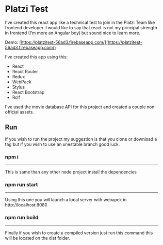 # Platzi Test

I've created this react app like a technical test to join in the Platzi Team like frontend developer. I would like to say that react is not my principal strength in frontend (I'm more an Angular boy) but sound nice to learn more.

Demo: [https://platzitest-56ad3.firebaseapp.com/](https://platzitest-56ad3.firebaseapp.com/)

I've created this app using this:

- React
- React Router
- Redux
- WebPack
- Stylus
- React Bootstrap
- RcIf

I've used the movie database API for this project and created a couple non official assets.

## Run

If you wish to run the project my suggestion is that you clone or download a tag but if you wish to use an unestable branch good luck.

### npm i
----

This is same than any other node project install the dependencies

### npm run start
---

Using this one you will launch a local server with webapck in http://localhost:8080

### npm run build
---

Finally if you wish to create a compiled version just run this command this will be located on the dist folder.
